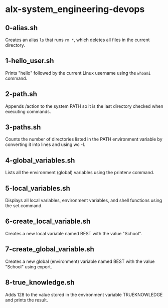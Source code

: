 # alx-system_engineering-devops

## 0-alias.sh
Creates an alias `ls` that runs `rm *`, which deletes all files in the current directory.

## 1-hello_user.sh
Prints "hello" followed by the current Linux username using the `whoami` command.

## 2-path.sh
Appends /action to the system PATH so it is the last directory checked when executing commands.

## 3-paths.sh
Counts the number of directories listed in the PATH environment variable by converting it into lines and using wc -l.

## 4-global_variables.sh
Lists all the environment (global) variables using the printenv command.

## 5-local_variables.sh
Displays all local variables, environment variables, and shell functions using the set command.

## 6-create_local_variable.sh
Creates a new local variable named BEST with the value "School".

## 7-create_global_variable.sh
Creates a new global (environment) variable named BEST with the value "School" using export.

## 8-true_knowledge.sh
Adds 128 to the value stored in the environment variable TRUEKNOWLEDGE and prints the result.
